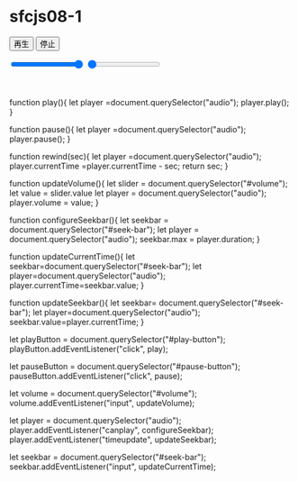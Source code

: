 # sfcjs08-1

<!DOCTYPE html>
<html>
  <head>
    <meta charset="utf-8">
    <title>情報基礎第8回</title>
  </head>
  <body>
   <audio src="assets/Sean_Fournier_-_06_-_Falling_For_You_Piano_Version.mp3"></audio>

   <button id="play-button" type="button">再生</button>
   <button id="pause-button" type="button">停止</button> 

   <input id ="volume" type="range" min="0" max="1" step="0.1" value="1" >
   <input type ="range" id="seek-bar" min="0" step="0.5" value="0">

   <script src="scripts/main.js"></script>
　</body>
</html>


function play(){
    let player =document.querySelector("audio");
     player.play();
}

function pause(){
    let player =document.querySelector("audio");
    player.pause();
}

function rewind(sec){
    let player =document.querySelector("audio");
    player.currentTime =player.currentTime - sec;
    return sec;
}

function updateVolume(){
    let slider = document.querySelector("#volume");
    let value = slider.value
    let player = document.querySelector("audio");
    player.volume = value;
}

function configureSeekbar(){
    let seekbar = document.querySelector("#seek-bar");
    let player  = document.querySelector("audio");
    seekbar.max = player.duration;
}

function updateCurrentTime(){
    let seekbar=document.querySelector("#seek-bar");
    let player=document.querySelector("audio");
    player.currentTime=seekbar.value;
}

function updateSeekbar(){
    let seekbar= document.querySelector("#seek-bar");
    let player=document.querySelector("audio");
    seekbar.value=player.currentTime;
}




let playButton = document.querySelector("#play-button");
playButton.addEventListener("click", play);

let pauseButton = document.querySelector("#pause-button");
pauseButton.addEventListener("click", pause);

let volume = document.querySelector("#volume");
volume.addEventListener("input", updateVolume);

let player = document.querySelector("audio");
player.addEventListener("canplay", configureSeekbar);
player.addEventListener("timeupdate", updateSeekbar);

let seekbar = document.querySelector("#seek-bar");
seekbar.addEventListener("input", updateCurrentTime);